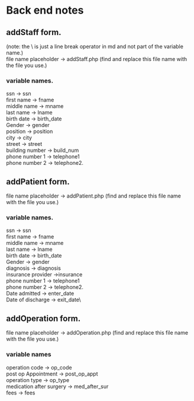 # Back end notes
## addStaff form.
(note: the \ is just a line break operator in md and not part of the variable name.)\
file name placeholder -> addStaff.php
(find and replace this file name with the file you use.)

### variable names.
ssn -> ssn\
first name -> fname\
middle name -> mname\
last name -> lname\
birth date -> birth_date\
Gender -> gender\
position -> position\
city -> city\
street -> street\
building number -> build_num\
phone number 1 -> telephone1\
phone number 2 -> telephone2.

## addPatient form.

file name placeholder -> addPatient.php
(find and replace this file name with the file you use.)

### variable names.

ssn -> ssn\
first name -> fname\
middle name -> mname\
last name -> lname\
birth date -> birth_date\
Gender -> gender\
diagnosis -> diagnosis\
insurance provider ->insurance\
phone number 1 -> telephone1\
phone number 2 -> telephone2.\
Date admitted -> enter_date\
Date of discharge -> exit_date\

## addOperation form.
file name placeholder -> addOperation.php
(find and replace this file name with the file you use.)

### variable names

operation code -> op_code\
post op Appointment -> post_op_appt\
operation type -> op_type\
medication after surgery -> med_after_sur\
fees -> fees
